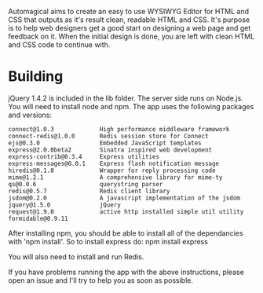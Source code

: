 Automagical aims to create an easy to use WYSIWYG Editor for HTML and CSS that outputs as it's result clean, readable HTML and CSS. It's purpose is to help web designers get a good start on designing a web page and get feedback on it. When the initial design is done, you are left with clean HTML and CSS code to continue with.

Building
================
jQuery 1.4.2 is included in the lib folder.
The server side runs on Node.js. You will need to install node and npm. The app uses the following packages and versions:
	
	connect@1.0.3             High performance middleware framework
	connect-redis@1.0.0       Redis session store for Connect    
	ejs@0.3.0                 Embedded JavaScript templates     
	express@2.0.0beta2        Sinatra inspired web development 
	express-contrib@0.3.4     Express utilities
	express-messages@0.0.1    Express flash notification message 
	hiredis@0.1.8             Wrapper for reply processing code 
	mime@1.2.1                A comprehensive library for mime-ty
	qs@0.0.6                  querystring parser    
	redis@0.5.7               Redis client library    
	jsdom@0.2.0               A javascript implementation of the jsdom
	jquery@1.5.0              jQuery
	request@1.9.0             active http installed simple util utility
	formidable@0.9.11

After installing npm, you should be able to install all of the dependancies with 'npm install'. So to install express do:
	npm install express
	
You will also need to install and run Redis.
	
If you have problems running the app with the above instructions, please open an issue and I'll try to help you as soon as possible.